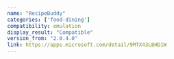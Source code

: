 ```yaml
---
name: "RecipeBuddy"
categories: ['food-dining']
compatibility: emulation
display_result: "Compatible"
version_from: "2.0.4.0"
link: https://apps.microsoft.com/detail/9MTX43LBHD1W
---
```


